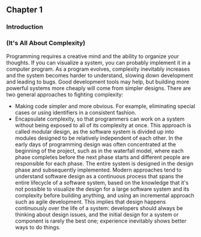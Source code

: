 ## Chapter 1
### Introduction
### (It's All About Complexity)

Programming requires a creative mind and the ability to organize your thoughts. If you can visualize a system, you can probably implement it in a computer program. As a program evolves, complexity inevitably increases and the system becomes harder to understand, slowing down development and leading to bugs.
Good development tools may help, but building more powerful systems more cheaply will come from simpler designs.
There are two general approaches to fighting complexity:
- Making code simpler and more obvious. For example, eliminating special cases or using identifiers in a consistent fashion.
- Encapsulate complexity, so that programmers can work on a system without being exposed to all of its complexity at once. This approach is called modular design, as the software system is divided up into modules designed to be relatively independent of each other.
In the early days of programming design was often concentrated at the beginning of the project, such as in the waterfall model, where each phase completes before the next phase starts and different people are responsible for each phase. The entire system is designed in the design phase and subsequently implemented. Modern approaches tend to understand software design as a continuous process that spans the entire lifecycle of a software system, based on the knowledge that it's not possible to visualize the design for a large software system and its complexity before building anything, and using an incremental approach such as agile development. This implies that design happens continuously over the life of a system: developers should always be thinking about design issues, and the initial design for a system or component is rarely the best one; experience inevitably shows better ways to do things.
